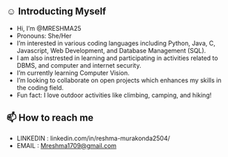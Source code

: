 ## ☺️ Introducting Myself

- Hi, I’m @MRESHMA25
- Pronouns: She/Her
- I’m interested in various coding languages including Python, Java, C, Javascript, Web Development, and Database Management (SQL).
- I am also instrested in learning and participating in activities related to DBMS, and computer and internet security.
- I’m currently learning Computer Vision.
- I’m looking to collaborate on open projects which enhances my skills in the coding field.
- Fun fact: I love outdoor activities like climbing, camping, and hiking!
  
## 📫 How to reach me

- LINKEDIN : linkedin.com/in/reshma-murakonda2504/
- EMAIL : Mreshma1709@gmail.com
<!---
MRESHMA25/MRESHMA25 is a ✨ special ✨ repository because its `README.md` (this file) appears on your GitHub profile.
You can click the Preview link to take a look at your changes.
--->
